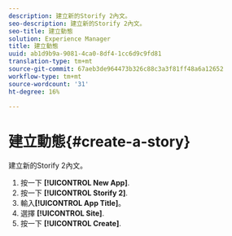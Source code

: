 ```yaml
---
description: 建立新的Storify 2內文。
seo-description: 建立新的Storify 2內文。
seo-title: 建立動態
solution: Experience Manager
title: 建立動態
uuid: ab1d9b9a-9081-4ca0-8df4-1cc6d9c9fd81
translation-type: tm+mt
source-git-commit: 67aeb3de964473b326c88c3a3f81ff48a6a12652
workflow-type: tm+mt
source-wordcount: '31'
ht-degree: 16%

---
```



# 建立動態{#create-a-story}

建立新的Storify 2內文。

1. 按一下 **[!UICONTROL New App]**.
1. 按一下 **[!UICONTROL Storify 2]**.
1. 輸入&#x200B;**[!UICONTROL App Title]**。
1. 選擇 **[!UICONTROL Site]**.
1. 按一下 **[!UICONTROL Create]**.
